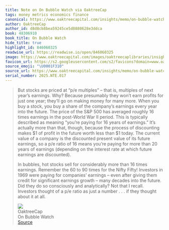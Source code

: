 ```yaml
---
title: Note on On Bubble Watch via OaktreeCap
tags: money metrics economics finance
canonical: https://www.oaktreecapital.com/insights/memo/on-bubble-watch
author: OaktreeCap
author_id: d8d8cb8bea59245ce5d8880628e3ddca
book: 48306910
book_title: On Bubble Watch
hide_title: true
highlight_id: 846060325
readwise_url: https://readwise.io/open/846060325
image: https://www.oaktreecapital.com/images/oaktreecaplibraries/insights/memos/hm-memos_written-image-1_530x299px.png?sfvrsn=50697366_3
favicon_url: https://s2.googleusercontent.com/s2/favicons?domain=www.oaktreecapital.com
source_emoji: "\U0001F310"
source_url: https://www.oaktreecapital.com/insights/memo/on-bubble-watch#:~:text=But%20stocks%20are,it%20at%20all.
serial_number: 2025.NTE.017
---
```

> But stocks are priced at “p/e multiples” – that is, multiples of next year’s earnings. Why? Because presumably they won’t earn profits for just one year; they’ll go on making money for many more. When you buy a stock, you buy a share of the company’s earnings every year into the future. The price of the S&P 500 has averaged roughly 16 times earnings in the post-World War II period. This is typically described as meaning “you’re paying for 16 years of earnings.” It’s actually more than that, though, because the process of discounting makes $1 of profit in the future worth less than $1 today. The current value of a company is the discounted present value of its future earnings, so a p/e ratio of 16 means you’re paying for more than 20 years of earnings (depending on the interest rate at which future earnings are discounted).
> 
> In bubbles, hot stocks sell for considerably more than 16 times earnings. Remember the 60 to 90 times for the Nifty Fifty! Investors in 1969 were paying for companies’ earnings – even after giving them credit for significant earnings growth – many decades into the future. Did they do so consciously and analytically? Not that I recall. Investors thought of a p/e ratio as just a number . . . if they thought about it at all.
> <div class="quoteback-footer"><div class="quoteback-avatar"><img class="mini-favicon" src="https://s2.googleusercontent.com/s2/favicons?domain=www.oaktreecapital.com"></div><div class="quoteback-metadata"><div class="metadata-inner"><span style="display:none">FROM:</span><div aria-label="OaktreeCap" class="quoteback-author"> OaktreeCap</div><div aria-label="On Bubble Watch" class="quoteback-title"> On Bubble Watch</div></div></div><div class="quoteback-backlink"><a target="_blank" aria-label="go to the full text of this quotation" rel="noopener" href="https://www.oaktreecapital.com/insights/memo/on-bubble-watch#:~:text=But%20stocks%20are,it%20at%20all." class="quoteback-arrow"> Source</a></div></div>
